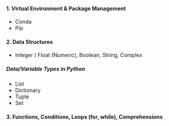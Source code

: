 

#### 1. Virtual Environment & Package Management
- Conda
- Pip



#### 2. Data Structures
- Integer / Float (Numeric), Boolean, String, Complex

##### Data/Variable Types in Python
- List
- Dictionary
- Tuple
- Set


#### 3. Functions, Conditions, Loops (for, while), Comprehensions
